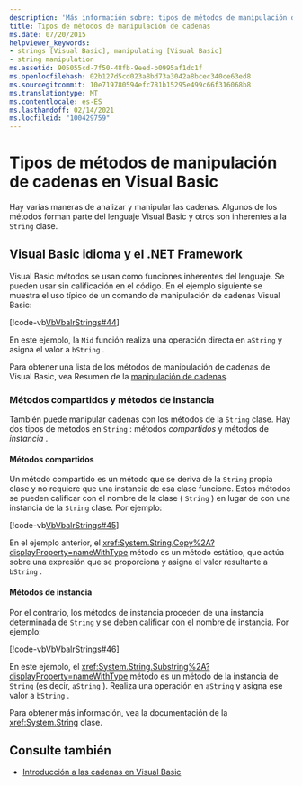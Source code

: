 ```yaml
---
description: 'Más información sobre: tipos de métodos de manipulación de cadenas en Visual Basic'
title: Tipos de métodos de manipulación de cadenas
ms.date: 07/20/2015
helpviewer_keywords:
- strings [Visual Basic], manipulating [Visual Basic]
- string manipulation
ms.assetid: 905055cd-7f50-48fb-9eed-b0995af1dc1f
ms.openlocfilehash: 02b127d5cd023a8bd73a3042a8bcec340ce63ed8
ms.sourcegitcommit: 10e719780594efc781b15295e499c66f316068b8
ms.translationtype: MT
ms.contentlocale: es-ES
ms.lasthandoff: 02/14/2021
ms.locfileid: "100429759"
---
```

# <a name="types-of-string-manipulation-methods-in-visual-basic"></a>Tipos de métodos de manipulación de cadenas en Visual Basic

Hay varias maneras de analizar y manipular las cadenas. Algunos de los métodos forman parte del lenguaje Visual Basic y otros son inherentes a la `String` clase.  
  
## <a name="visual-basic-language-and-the-net-framework"></a>Visual Basic idioma y el .NET Framework  

 Visual Basic métodos se usan como funciones inherentes del lenguaje. Se pueden usar sin calificación en el código. En el ejemplo siguiente se muestra el uso típico de un comando de manipulación de cadenas Visual Basic:  
  
 [!code-vb[VbVbalrStrings#44](~/samples/snippets/visualbasic/VS_Snippets_VBCSharp/VbVbalrStrings/VB/Class2.vb#44)]  
  
 En este ejemplo, la `Mid` función realiza una operación directa en `aString` y asigna el valor a `bString` .  
  
 Para obtener una lista de los métodos de manipulación de cadenas de Visual Basic, vea Resumen de la [manipulación de cadenas](../../../language-reference/keywords/string-manipulation-summary.md).  
  
### <a name="shared-methods-and-instance-methods"></a>Métodos compartidos y métodos de instancia  

 También puede manipular cadenas con los métodos de la `String` clase. Hay dos tipos de métodos en `String` : métodos *compartidos* y métodos de *instancia* .  
  
#### <a name="shared-methods"></a>Métodos compartidos  

 Un método compartido es un método que se deriva de la `String` propia clase y no requiere que una instancia de esa clase funcione. Estos métodos se pueden calificar con el nombre de la clase ( `String` ) en lugar de con una instancia de la `String` clase. Por ejemplo:  
  
 [!code-vb[VbVbalrStrings#45](~/samples/snippets/visualbasic/VS_Snippets_VBCSharp/VbVbalrStrings/VB/Class2.vb#45)]  
  
 En el ejemplo anterior, el <xref:System.String.Copy%2A?displayProperty=nameWithType> método es un método estático, que actúa sobre una expresión que se proporciona y asigna el valor resultante a `bString` .  
  
#### <a name="instance-methods"></a>Métodos de instancia  

 Por el contrario, los métodos de instancia proceden de una instancia determinada de `String` y se deben calificar con el nombre de instancia. Por ejemplo:  
  
 [!code-vb[VbVbalrStrings#46](~/samples/snippets/visualbasic/VS_Snippets_VBCSharp/VbVbalrStrings/VB/Class2.vb#46)]  
  
 En este ejemplo, el <xref:System.String.Substring%2A?displayProperty=nameWithType> método es un método de la instancia de `String` (es decir, `aString` ). Realiza una operación en `aString` y asigna ese valor a `bString` .  
  
 Para obtener más información, vea la documentación de la <xref:System.String> clase.  
  
## <a name="see-also"></a>Consulte también

- [Introducción a las cadenas en Visual Basic](introduction-to-strings.md)
